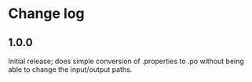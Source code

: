# Change log

## 1.0.0
Initial release; does simple conversion of .properties to .po without being
able to change the input/output paths.
